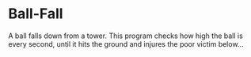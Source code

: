 # Ball-Fall
A ball falls down from a tower. This program checks how high the ball is every second, until it hits the ground and injures the poor victim below...
